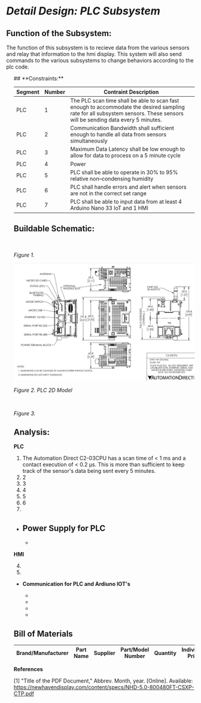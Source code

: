 # *Detail Design: PLC Subsystem*

## **Function of the Subsystem:**
The function of this subsystem is to recieve data from the various sensors and relay that information to the hmi display. This system will also send commands to the various subsystems to change behaviors according to the plc code.
<div style="margin-left: 20px">
## **Constraints:**

|Segment|Number|Contraint Description|
|--------|-|-------------------------------------------------|
|PLC|1|The PLC scan time shall be able to scan fast enough to accommodate the desired sampling rate for all subsystem sensors. These sensors will be sending data every 5 minutes.|
|PLC|2|Communication Bandwidth shall sufficient enough to handle all data from sensors simultaneously|
|PLC|3|Maximum Data Latency shall be low enough to allow for data to process on a 5 minute cycle|
|PLC|4|Power|
|PLC|5|PLC shall be able to operate in 30% to 95% relative non–condensing humidity|
|PLC|6|PLC shall handle errors and alert when sensors are not in the correct set range|
|PLC|7|PLC shall be able to input data from at least 4 Arduino Nano 33 IoT and 1 HMI|

## **Buildable Schematic:**

![]()

*Figure 1.*

![PLC Subsystem](https://github.com/RealityHertz/Greenhouse-Project/blob/main/Documentation/Images/PLC%202D%20Model.png)

*Figure 2. PLC 2D Model*

![]()

*Figure 3.*

## **Analysis:**

**PLC**
  1. The Automation Direct C2-03CPU has a scan time of < 1 ms and a contact execution of < 0.2 µs. This is more than sufficient to keep track of the sensor's data being sent every 5 minutes.
  2. 2
  3. 3
  4. 4
  5. 5
  6. 6
  7. 
  - **Power Supply for PLC**
    - 

    - 
**HMI**

  4. 
  
  5. 
- **Communication for PLC and Ardiuno IOT's**

  - 
  - 
  - 
  - 

## **Bill of Materials**
|Brand/Manufacturer|Part Name|Supplier|Part/Model Number|Quantity|Individual Price|Total|
|----|-----------|-----------|------------|--------|----------------|-----|





**References**

[1] "Title of the PDF Document," Abbrev. Month, year. [Online]. Available: 
<https://newhavendisplay.com/content/specs/NHD-5.0-800480FT-CSXP-CTP.pdf>
